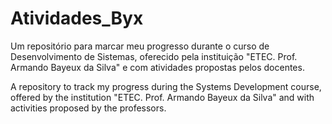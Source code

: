 # Atividades_Byx
 Um repositório para marcar meu progresso durante o curso de Desenvolvimento de Sistemas, oferecido pela instituição "ETEC. Prof. Armando Bayeux da Silva" e com atividades propostas pelos docentes.

 A repository to track my progress during the Systems Development course, offered by the institution "ETEC. Prof. Armando Bayeux da Silva" and with activities proposed by the professors.
